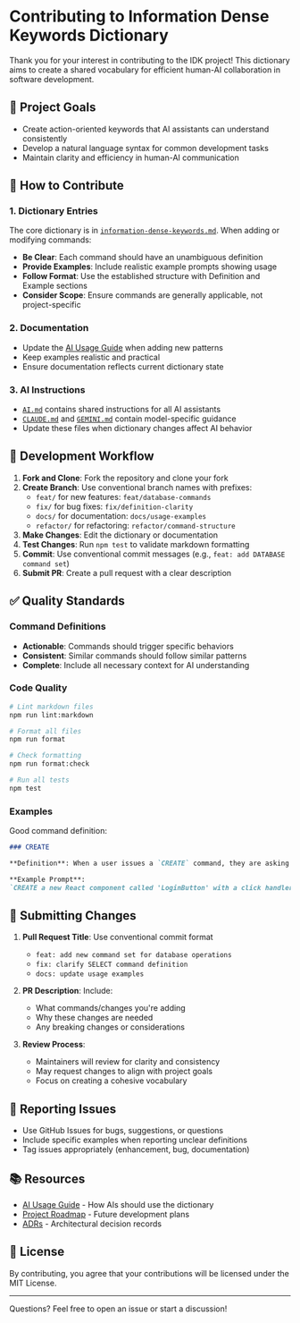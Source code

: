 # Contributing to Information Dense Keywords Dictionary

Thank you for your interest in contributing to the IDK project! This dictionary aims to create a shared vocabulary for efficient human-AI collaboration in software development.

## 🎯 Project Goals

- Create action-oriented keywords that AI assistants can understand consistently
- Develop a natural language syntax for common development tasks
- Maintain clarity and efficiency in human-AI communication

## 📝 How to Contribute

### 1. Dictionary Entries

The core dictionary is in [`information-dense-keywords.md`](information-dense-keywords.md). When adding or modifying commands:

- **Be Clear**: Each command should have an unambiguous definition
- **Provide Examples**: Include realistic example prompts showing usage
- **Follow Format**: Use the established structure with Definition and Example sections
- **Consider Scope**: Ensure commands are generally applicable, not project-specific

### 2. Documentation

- Update the [AI Usage Guide](examples/ai-usage-guide.md) when adding new patterns
- Keep examples realistic and practical
- Ensure documentation reflects current dictionary state

### 3. AI Instructions

- [`AI.md`](AI.md) contains shared instructions for all AI assistants
- [`CLAUDE.md`](CLAUDE.md) and [`GEMINI.md`](GEMINI.md) contain model-specific guidance
- Update these files when dictionary changes affect AI behavior

## 🔧 Development Workflow

1. **Fork and Clone**: Fork the repository and clone your fork
2. **Create Branch**: Use conventional branch names with prefixes:
   - `feat/` for new features: `feat/database-commands`
   - `fix/` for bug fixes: `fix/definition-clarity`
   - `docs/` for documentation: `docs/usage-examples`
   - `refactor/` for refactoring: `refactor/command-structure`
3. **Make Changes**: Edit the dictionary or documentation
4. **Test Changes**: Run `npm test` to validate markdown formatting
5. **Commit**: Use conventional commit messages (e.g., `feat: add DATABASE command set`)
6. **Submit PR**: Create a pull request with a clear description

## ✅ Quality Standards

### Command Definitions

- **Actionable**: Commands should trigger specific behaviors
- **Consistent**: Similar commands should follow similar patterns
- **Complete**: Include all necessary context for AI understanding

### Code Quality

```bash
# Lint markdown files
npm run lint:markdown

# Format all files
npm run format

# Check formatting
npm run format:check

# Run all tests
npm test
```

### Examples

Good command definition:

```markdown
### CREATE

**Definition**: When a user issues a `CREATE` command, they are asking you to generate new code, files, or other project assets.

**Example Prompt**:
`CREATE a new React component called 'LoginButton' with a click handler that calls the 'handleLogin' function.`
```

## 🚀 Submitting Changes

1. **Pull Request Title**: Use conventional commit format
   - `feat: add new command set for database operations`
   - `fix: clarify SELECT command definition`
   - `docs: update usage examples`

2. **PR Description**: Include:
   - What commands/changes you're adding
   - Why these changes are needed
   - Any breaking changes or considerations

3. **Review Process**:
   - Maintainers will review for clarity and consistency
   - May request changes to align with project goals
   - Focus on creating a cohesive vocabulary

## 🐛 Reporting Issues

- Use GitHub Issues for bugs, suggestions, or questions
- Include specific examples when reporting unclear definitions
- Tag issues appropriately (enhancement, bug, documentation)

## 📚 Resources

- [AI Usage Guide](examples/ai-usage-guide.md) - How AIs should use the dictionary
- [Project Roadmap](docs/roadmaps/ROADMAP.md) - Future development plans
- [ADRs](adrs/) - Architectural decision records

## 📄 License

By contributing, you agree that your contributions will be licensed under the MIT License.

---

Questions? Feel free to open an issue or start a discussion!
